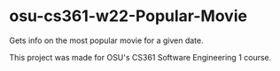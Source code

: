 # osu-cs361-w22-Popular-Movie
Gets info on the most popular movie for a given date.

This project was made for OSU's CS361 Software Engineering 1 course.
